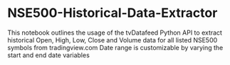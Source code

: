 # NSE500-Historical-Data-Extractor
This notebook outlines the usage of the tvDatafeed Python API to extract historical Open, High, Low, Close and Volume data for all listed NSE500 symbols from
tradingview.com
Date range is customizable by varying the start and end date variables
